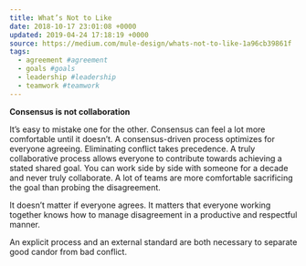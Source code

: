 ```yaml
---
title: What’s Not to Like
date: 2018-10-17 23:01:08 +0000
updated: 2019-04-24 17:18:19 +0000
source: https://medium.com/mule-design/whats-not-to-like-1a96cb39861f
tags:
  - agreement #agreement
  - goals #goals
  - leadership #leadership
  - teamwork #teamwork
---
```

__Consensus is not collaboration__

It’s easy to mistake one for the other. Consensus can feel a lot more comfortable until it doesn’t. A consensus-driven process optimizes for everyone agreeing. Eliminating conflict takes precedence. A truly collaborative process allows everyone to contribute towards achieving a stated shared goal. You can work side by side with someone for a decade and never truly collaborate. A lot of teams are more comfortable sacrificing the goal than probing the disagreement.

It doesn’t matter if everyone agrees. It matters that everyone working together knows how to manage disagreement in a productive and respectful manner.

An explicit process and an external standard are both necessary to separate good candor from bad conflict.